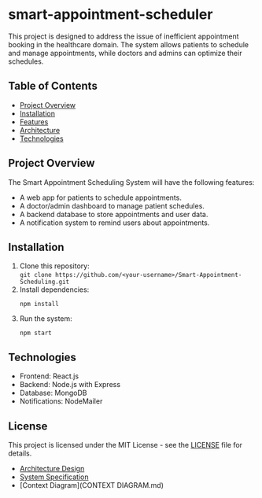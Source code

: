 # smart-appointment-scheduler

This project is designed to address the issue of inefficient appointment booking in the healthcare domain. The system allows patients to schedule and manage appointments, while doctors and admins can optimize their schedules.

## Table of Contents
- [Project Overview](#project-overview)
- [Installation](#installation)
- [Features](#features)
- [Architecture](#architecture)
- [Technologies](#technologies)

## Project Overview
The Smart Appointment Scheduling System will have the following features:
- A web app for patients to schedule appointments.
- A doctor/admin dashboard to manage patient schedules.
- A backend database to store appointments and user data.
- A notification system to remind users about appointments.

## Installation
1. Clone this repository:  
   `git clone https://github.com/<your-username>/Smart-Appointment-Scheduling.git`
2. Install dependencies:
   ```
   npm install
   ```
3. Run the system:
   ```
   npm start
   ```

## Technologies
- Frontend: React.js
- Backend: Node.js with Express
- Database: MongoDB
- Notifications: NodeMailer

## License
This project is licensed under the MIT License - see the [LICENSE](LICENSE) file for details.

- [Architecture Design](ARCHITECTURE.md)
- [System Specification](SPECIFICATION.md)
- [Context Diagram](CONTEXT DIAGRAM.md)

